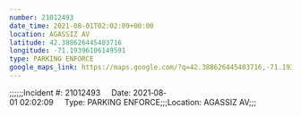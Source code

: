 ```yaml
---
number: 21012493
date_time: 2021-08-01T02:02:09+00:00
location: AGASSIZ AV
latitude: 42.388626445403716
longitude: -71.19396106149591
type: PARKING ENFORCE
google_maps_link: https://maps.google.com/?q=42.388626445403716,-71.19396106149591
---
```


;;;;;;Incident #: 21012493     Date: 2021‐08‐01 02:02:09     Type: PARKING ENFORCE;;;Location: AGASSIZ AV;;;
